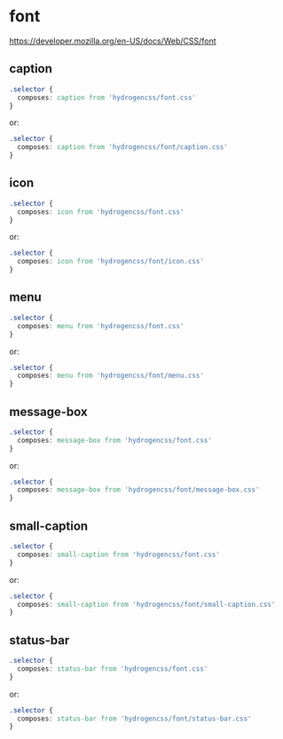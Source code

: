 # font

https://developer.mozilla.org/en-US/docs/Web/CSS/font

## caption
```css
.selector {
  composes: caption from 'hydrogencss/font.css'
}
```

or:
```css
.selector {
  composes: caption from 'hydrogencss/font/caption.css'
}
```

## icon
```css
.selector {
  composes: icon from 'hydrogencss/font.css'
}
```

or:
```css
.selector {
  composes: icon from 'hydrogencss/font/icon.css'
}
```

## menu
```css
.selector {
  composes: menu from 'hydrogencss/font.css'
}
```

or:
```css
.selector {
  composes: menu from 'hydrogencss/font/menu.css'
}
```

## message-box
```css
.selector {
  composes: message-box from 'hydrogencss/font.css'
}
```

or:
```css
.selector {
  composes: message-box from 'hydrogencss/font/message-box.css'
}
```

## small-caption
```css
.selector {
  composes: small-caption from 'hydrogencss/font.css'
}
```

or:
```css
.selector {
  composes: small-caption from 'hydrogencss/font/small-caption.css'
}
```

## status-bar
```css
.selector {
  composes: status-bar from 'hydrogencss/font.css'
}
```

or:
```css
.selector {
  composes: status-bar from 'hydrogencss/font/status-bar.css'
}
```

